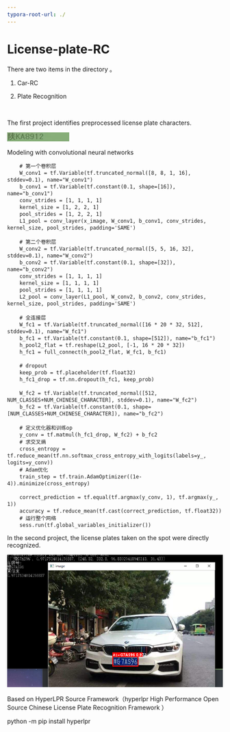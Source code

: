 ```yaml
---
typora-root-url: ./
---
```


# License-plate-RC

There are two items in the directory 。

1. Car-RC

2. Plate Recognition

   ​

The first project identifies preprocessed license plate characters. 

![](/Car-RC/car/0-000e-4064-85c.jpg)

Modeling with convolutional neural networks

        # 第一个卷积层
        W_conv1 = tf.Variable(tf.truncated_normal([8, 8, 1, 16], stddev=0.1), name="W_conv1")
        b_conv1 = tf.Variable(tf.constant(0.1, shape=[16]), name="b_conv1")
        conv_strides = [1, 1, 1, 1]
        kernel_size = [1, 2, 2, 1]
        pool_strides = [1, 2, 2, 1]
        L1_pool = conv_layer(x_image, W_conv1, b_conv1, conv_strides, kernel_size, pool_strides, padding='SAME')
    
        # 第二个卷积层
        W_conv2 = tf.Variable(tf.truncated_normal([5, 5, 16, 32], stddev=0.1), name="W_conv2")
        b_conv2 = tf.Variable(tf.constant(0.1, shape=[32]), name="b_conv2")
        conv_strides = [1, 1, 1, 1]
        kernel_size = [1, 1, 1, 1]
        pool_strides = [1, 1, 1, 1]
        L2_pool = conv_layer(L1_pool, W_conv2, b_conv2, conv_strides, kernel_size, pool_strides, padding='SAME')
    
        # 全连接层
        W_fc1 = tf.Variable(tf.truncated_normal([16 * 20 * 32, 512], stddev=0.1), name="W_fc1")
        b_fc1 = tf.Variable(tf.constant(0.1, shape=[512]), name="b_fc1")
        h_pool2_flat = tf.reshape(L2_pool, [-1, 16 * 20 * 32])
        h_fc1 = full_connect(h_pool2_flat, W_fc1, b_fc1)
    
        # dropout
        keep_prob = tf.placeholder(tf.float32)
        h_fc1_drop = tf.nn.dropout(h_fc1, keep_prob)
    
        W_fc2 = tf.Variable(tf.truncated_normal([512, NUM_CLASSES+NUM_CHINESE_CHARACTER], stddev=0.1), name="W_fc2")
        b_fc2 = tf.Variable(tf.constant(0.1, shape=[NUM_CLASSES+NUM_CHINESE_CHARACTER]), name="b_fc2")
    
        # 定义优化器和训练op
        y_conv = tf.matmul(h_fc1_drop, W_fc2) + b_fc2
        # 求交叉熵
        cross_entropy = tf.reduce_mean(tf.nn.softmax_cross_entropy_with_logits(labels=y_, logits=y_conv))
        # Adam优化
        train_step = tf.train.AdamOptimizer((1e-4)).minimize(cross_entropy)
    
        correct_prediction = tf.equal(tf.argmax(y_conv, 1), tf.argmax(y_, 1))
        accuracy = tf.reduce_mean(tf.cast(correct_prediction, tf.float32))
        # 运行整个网络
        sess.run(tf.global_variables_initializer())


In the second project, the license plates taken on the spot were directly recognized.

![](/PlateRecognition/output.png)

Based on HyperLPR Source Framework（hyperlpr High Performance Open Source Chinese License Plate Recognition Framework ）

python -m pip install hyperlpr





